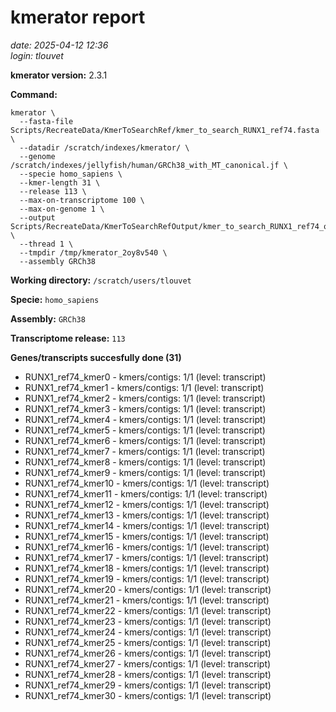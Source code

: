 # kmerator report
*date: 2025-04-12 12:36*  
*login: tlouvet*

**kmerator version:** 2.3.1

**Command:**

```
kmerator \
  --fasta-file Scripts/RecreateData/KmerToSearchRef/kmer_to_search_RUNX1_ref74.fasta \
  --datadir /scratch/indexes/kmerator/ \
  --genome /scratch/indexes/jellyfish/human/GRCh38_with_MT_canonical.jf \
  --specie homo_sapiens \
  --kmer-length 31 \
  --release 113 \
  --max-on-transcriptome 100 \
  --max-on-genome 1 \
  --output Scripts/RecreateData/KmerToSearchRefOutput/kmer_to_search_RUNX1_ref74_output \
  --thread 1 \
  --tmpdir /tmp/kmerator_2oy8v540 \
  --assembly GRCh38
```

**Working directory:** `/scratch/users/tlouvet`

**Specie:** `homo_sapiens`

**Assembly:** `GRCh38`

**Transcriptome release:** `113`

**Genes/transcripts succesfully done (31)**

- RUNX1_ref74_kmer0 - kmers/contigs: 1/1 (level: transcript)
- RUNX1_ref74_kmer1 - kmers/contigs: 1/1 (level: transcript)
- RUNX1_ref74_kmer2 - kmers/contigs: 1/1 (level: transcript)
- RUNX1_ref74_kmer3 - kmers/contigs: 1/1 (level: transcript)
- RUNX1_ref74_kmer4 - kmers/contigs: 1/1 (level: transcript)
- RUNX1_ref74_kmer5 - kmers/contigs: 1/1 (level: transcript)
- RUNX1_ref74_kmer6 - kmers/contigs: 1/1 (level: transcript)
- RUNX1_ref74_kmer7 - kmers/contigs: 1/1 (level: transcript)
- RUNX1_ref74_kmer8 - kmers/contigs: 1/1 (level: transcript)
- RUNX1_ref74_kmer9 - kmers/contigs: 1/1 (level: transcript)
- RUNX1_ref74_kmer10 - kmers/contigs: 1/1 (level: transcript)
- RUNX1_ref74_kmer11 - kmers/contigs: 1/1 (level: transcript)
- RUNX1_ref74_kmer12 - kmers/contigs: 1/1 (level: transcript)
- RUNX1_ref74_kmer13 - kmers/contigs: 1/1 (level: transcript)
- RUNX1_ref74_kmer14 - kmers/contigs: 1/1 (level: transcript)
- RUNX1_ref74_kmer15 - kmers/contigs: 1/1 (level: transcript)
- RUNX1_ref74_kmer16 - kmers/contigs: 1/1 (level: transcript)
- RUNX1_ref74_kmer17 - kmers/contigs: 1/1 (level: transcript)
- RUNX1_ref74_kmer18 - kmers/contigs: 1/1 (level: transcript)
- RUNX1_ref74_kmer19 - kmers/contigs: 1/1 (level: transcript)
- RUNX1_ref74_kmer20 - kmers/contigs: 1/1 (level: transcript)
- RUNX1_ref74_kmer21 - kmers/contigs: 1/1 (level: transcript)
- RUNX1_ref74_kmer22 - kmers/contigs: 1/1 (level: transcript)
- RUNX1_ref74_kmer23 - kmers/contigs: 1/1 (level: transcript)
- RUNX1_ref74_kmer24 - kmers/contigs: 1/1 (level: transcript)
- RUNX1_ref74_kmer25 - kmers/contigs: 1/1 (level: transcript)
- RUNX1_ref74_kmer26 - kmers/contigs: 1/1 (level: transcript)
- RUNX1_ref74_kmer27 - kmers/contigs: 1/1 (level: transcript)
- RUNX1_ref74_kmer28 - kmers/contigs: 1/1 (level: transcript)
- RUNX1_ref74_kmer29 - kmers/contigs: 1/1 (level: transcript)
- RUNX1_ref74_kmer30 - kmers/contigs: 1/1 (level: transcript)
